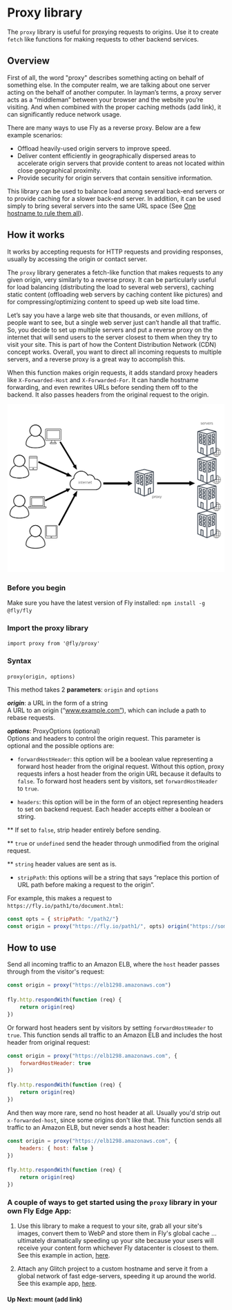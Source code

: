 # Proxy library  

The `proxy` library is useful for proxying requests to origins. Use it to create `fetch` like functions for making requests to other backend services. 

## Overview 

First of all, the word "proxy" describes something acting on behalf of something else. In the computer realm, we are talking about one server acting on the behalf of another computer. In layman’s terms, a proxy server acts as a “middleman” between your browser and the website you’re visiting. And when combined with the proper caching methods (add link), it can significantly reduce network usage. 

There are many ways to use Fly as a reverse proxy. Below are a few example scenarios: 

* Offload heavily-used origin servers to improve speed. 
* Deliver content efficiently in geographically dispersed areas to accelerate origin servers that provide content to areas not located within close geographical proximity. 
* Provide security for origin servers that contain sensitive information. 

 This library can be used to balance load among several back-end servers or to provide caching for a slower back-end server. In addition, it can be used simply to bring several servers into the same URL space (See [One hostname to rule them all](https://fly.io/articles/one-hostname-to-rule-them-all-updated-version/)).  

## How it works 

It works by accepting requests for HTTP requests and providing responses, usually by accessing the origin or contact server. 

The `proxy` library generates a fetch-like function that makes requests to any given origin, very similarly to a reverse proxy. It can be particularly useful for load balancing (distributing the load to several web servers), caching static content (offloading web servers by caching content like pictures) and for compressing/optimizing content to speed up web site load time. 

Let’s say you have a large web site that thousands, or even _millions_, of people want to see, but a single web server just can’t handle all that traffic. So, you decide to set up multiple servers and put a reverse proxy on the internet that will send users to the server closest to them when they try to visit your site. This is part of how the Content Distribution Network (CDN) concept works. Overall, you want to direct all incoming requests to multiple servers, and a reverse proxy is a great way to accomplish this. 

When this function makes origin requests, it adds standard proxy headers like `X-Forwarded-Host` and `X-Forwarded-For`. It can handle hostname forwarding, and even rewrites URLs before sending them off to the backend. It also passes headers from the original request to the origin. 

![Proxy Diagram](images/proxy-diagram-docs@2x.png "proxy diagram")

### Before you begin   

Make sure you have the latest version of Fly installed: `npm install -g @fly/fly`   

### Import the proxy library 

`import proxy from '@fly/proxy'` 

### Syntax 

`proxy(origin, options)` 

This method takes 2 **parameters**: `origin` and `options` 

***origin***: a URL in the form of a string  
A URL to an origin (“www.example.com”), which can include a path to rebase requests. 

***options***: ProxyOptions (optional)   
Options and headers to control the origin request. This parameter is optional and the possible options are: 

* `forwardHostHeader`: this option will be a boolean value representing a forward host header from the original request. Without this option, proxy requests infers a host header from the origin URL because it defaults to `false`. To forward host headers sent by visitors, set `forwardHostHeader` to `true`. 

* `headers`: this option will be in the form of an object representing headers to set on backend request. Each header accepts either a boolean or string. 

** If set to `false`, strip header entirely before sending. 

** `true` or `undefined` send the header through unmodified from the original request. 

** `string` header values are sent as is. 

* `stripPath`: this options will be a string that says “replace this portion of URL path before making a request to the origin”. 

For example, this makes a request to `https://fly.io/path1/to/document.html`: 

```javascript 
const opts = { stripPath: "/path2/"}  
const origin = proxy("https://fly.io/path1/", opts) origin("https://somehostname.com/path2/to/document.html") 
``` 

## How to use 

Send all incoming traffic to an Amazon ELB, where the `host` header passes through from the visitor's request: 

```javascript 
const origin = proxy("https://elb1298.amazonaws.com") 

fly.http.respondWith(function (req) { 
    return origin(req) 
}) 
``` 

Or forward host headers sent by visitors by setting `forwardHostHeader` to `true`. This function sends all traffic to an Amazon ELB and includes the host header from original request: 
 
```javascript 
const origin = proxy("https://elb1298.amazonaws.com", { 
    forwardHostHeader: true 
}) 

fly.http.respondWith(function (req) { 
    return origin(req) 
}) 
``` 

And then way more rare, send no host header at all. Usually you'd strip out `x-forwarded-host`, 
since some origins don't like that. This function sends all traffic to an Amazon ELB, but never sends a host header: 
 
```javascript 
const origin = proxy("https://elb1298.amazonaws.com", { 
    headers: { host: false } 
}) 

fly.http.respondWith(function (req) { 
    return origin(req) 
}) 
```

### A couple of ways to get started using the `proxy` library in your own Fly Edge App:

1.  Use this library to make a request to your site, grab all your site's images, convert them to WebP and store them in Fly's global cache ... ultimately dramatically speeding up your site because your users will receive your content form whichever Fly datacenter is closest to them. See this example in action, [here](https://fly.io/articles/google-lighthouse-series-part-one-improve-scores-with-next-gen-image-optimization/). 


2. Attach any Glitch project to a custom hostname and serve it from a global network of fast edge-servers, speeding it up around the world. See this example app, [here](https://fly.io/articles/fly-glitch-custom-hostnames/). 

#### Up Next: mount (add link)